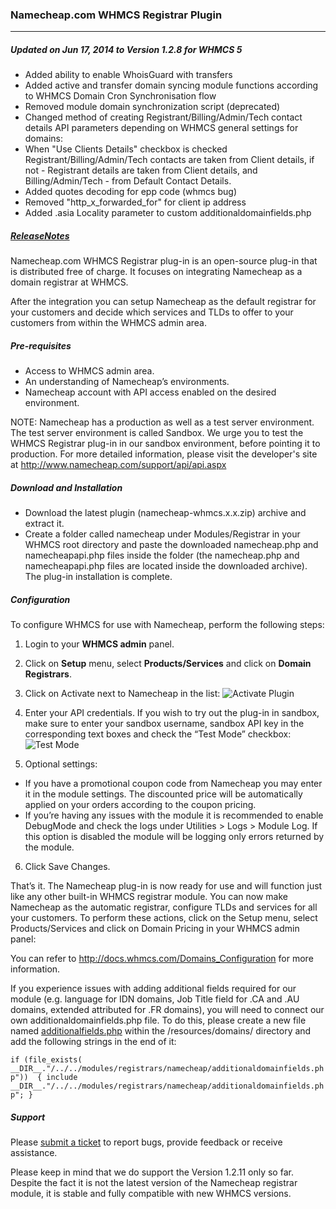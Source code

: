 
### Namecheap.com WHMCS Registrar Plugin

***

##### Updated on Jun 17, 2014 to Version 1.2.8 for WHMCS 5

- Added ability to enable WhoisGuard with transfers
- Added active and transfer domain syncing module functions according to WHMCS Domain Cron Synchronisation flow
- Removed module domain synchronization script (deprecated)
- Changed method of creating Registrant/Billing/Admin/Tech contact details API parameters depending on WHMCS general settings for domains:
- When "Use Clients Details" checkbox is checked Registrant/Billing/Admin/Tech contacts are taken from Client details, if not - Registrant details are taken from Client details, and Billing/Admin/Tech - from Default Contact Details.
- Added quotes decoding for epp code (whmcs bug)
- Removed "http_x_forwarded_for" for client ip address
- Added .asia Locality parameter to custom additionaldomainfields.php
 

##### [ReleaseNotes](https://github.com/namecheap/domains-whmcs/wiki/Changelog)

Namecheap.com WHMCS Registrar plug-in is an open-source plug-in that is distributed free of charge. It focuses on integrating Namecheap as a domain registrar at WHMCS.

After the integration you can setup Namecheap as the default registrar for your customers and decide which services and TLDs to offer to your customers from within the WHMCS admin area.

##### Pre-requisites

- Access to WHMCS admin area.
- An understanding of Namecheap’s environments.
- Namecheap account with API access enabled on the desired environment.

NOTE: Namecheap has a production as well as a test server environment. The test server environment is called Sandbox. We urge you to test the WHMCS Registrar plug-in in our sandbox environment, before pointing it to production. For more detailed information, please visit the developer's site at http://www.namecheap.com/support/api/api.aspx

##### Download and Installation

- Download the latest plugin (namecheap-whmcs.x.x.zip) archive and extract it.
- Create a folder called namecheap under Modules/Registrar in your WHMCS root directory and paste the downloaded namecheap.php and namecheapapi.php files inside the folder (the namecheap.php and namecheapapi.php files are located inside the downloaded archive). The plug-in installation is complete.

##### Configuration

To configure WHMCS for use with Namecheap, perform the following steps:

1. Login to your **WHMCS admin** panel.
2. Click on **Setup** menu, select **Products/Services** and click on **Domain Registrars**.
3. Click on Activate next to Namecheap in the list:
 ![Activate Plugin](http://files.namecheap.com/images/googlecode/activate.png "Activate Plugin")

4. Enter your API credentials. If you wish to try out the plug-in in sandbox, make sure to enter your sandbox username, sandbox API key in the corresponding text boxes and check the “Test Mode” checkbox:
 ![Test Mode](http://files.namecheap.com/images/googlecode/configure.png "configure test mode")

5. Optional settings:
 - If you have a promotional coupon code from Namecheap you may enter it in the module settings. The discounted price will be automatically applied on your orders according to the coupon pricing.
 - If you’re having any issues with the module it is recommended to enable DebugMode and check the logs under Utilities > Logs > Module Log. If this option is disabled the module will be logging only errors returned by the module.
6. Click Save Changes.


That’s it. The Namecheap plug-in is now ready for use and will function just like any other built-in WHMCS registrar module. You can now make Namecheap as the automatic registrar, configure TLDs and services for all your customers. To perform these actions, click on the Setup menu, select Products/Services and click on Domain Pricing in your WHMCS admin panel:

You can refer to http://docs.whmcs.com/Domains_Configuration for more information.

If you experience issues with adding additional fields required for our module (e.g. language for IDN domains, Job Title field for .CA and .AU domains, extended attributed for .FR domains), you will need to connect our own additionaldomainfields.php file. To do this, please create a new file named [additionalfields.php](https://docs.whmcs.com/Additional_Domain_Fields#How_do_I_customise_the_fields_that_are_displayed.3F) within the /resources/domains/ directory and add the following strings in the end of it:

 ` if (file_exists( __DIR__."/../../modules/registrars/namecheap/additionaldomainfields.php")) 
       { include __DIR__."/../../modules/registrars/namecheap/additionaldomainfields.php"; }
`


##### Support

Please [submit a ticket](https://support.namecheap.com/index.php?/Tickets/Submit) to report bugs, provide feedback or receive assistance.

Please keep in mind that we do support the Version 1.2.11 only so far. Despite the fact it is not the latest version of the Namecheap registrar module, it is stable and fully compatible with new WHMCS versions.

